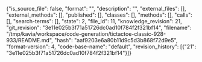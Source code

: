 {"is_source_file": false, "format": "", "description": "", "external_files": [], "external_methods": [], "published": [], "classes": [], "methods": [], "calls": [], "search-terms": [], "state": 2, "file_id": 11, "knowledge_revision": 21, "git_revision": "3e11e025b3f71a51726dc0ad10f784f2f321bf14", "filename": "/tmp/kavia/workspace/code-generation/tictactoe-classic-928-933/README.md", "hash": "aaf9203e6a80b11d9c5d3b868f72d9e5", "format-version": 4, "code-base-name": "default", "revision_history": [{"21": "3e11e025b3f71a51726dc0ad10f784f2f321bf14"}]}